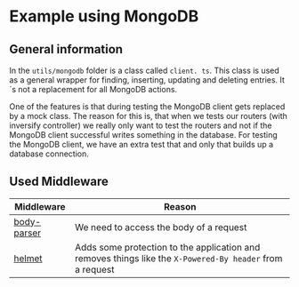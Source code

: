 # Example using MongoDB

## General information

In the `utils/mongodb` folder is a class called `client. ts`. This class is used as a general wrapper for finding, inserting, updating and deleting entries. It´s not a replacement for all MongoDB actions.

One of the features is that during testing the MongoDB client gets replaced by a mock class. The reason for this is, that when we tests our routers (with inversify controller) we really only want to test the routers and not if the MongoDB client successful writes something in the database. For testing the MongoDB client, we have an extra test that and only that builds up a database connection.

## Used Middleware

Middleware                                              | Reason
------------------------------------------------------- | --------------------------------------------------------------------------------------------------------
[body-parser](https://github.com/expressjs/body-parser) | We need to access the body of a request
[helmet](https://github.com/helmetjs/helmet)            | Adds some protection to the application and removes things like the `X-Powered-By header` from a request

